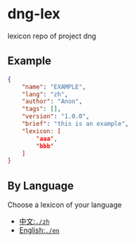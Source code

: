 # dng-lex
lexicon repo of project dng

## Example
```json
{
    "name": "EXAMPLE",
    "lang": "zh",
    "author": "Anon",
    "tags": [],
    "version": "1.0.0",
    "brief": "this is an example",
    "lexicon: [
        "aaa",
        "bbb"
    ]
}
```

## By Language
Choose a lexicon of your language
- [中文:`./zh`](./zh)
- [English:`./en`](./en)


